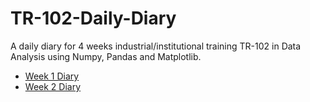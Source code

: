 # TR-102-Daily-Diary
A daily diary for 4 weeks industrial/institutional training TR-102 in Data Analysis using Numpy, Pandas and Matplotlib.

- [Week 1 Diary](week1.md)
- [Week 2 Diary](week2.md)

